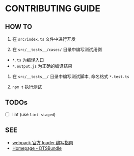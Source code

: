 CONTRIBUTING GUIDE
===

## HOW TO

1. 在 `src/index.ts` 文件中进行开发

1. 在 `src/__tests__/cases/` 目录中编写测试用例

  + `*.ts` 为编译入口
  + `*.output.js` 为正确的编译结果

1. 在 `src/__tests__/` 目录中编写测试脚本, 命名格式 `*.test.ts`

1. `npm t` 执行测试

## TODOs

- [ ] lint (use `lint-staged`)

## SEE

+ [webpack 官方 loader 编写指南](https://www.webpackjs.com/contribute/writing-a-loader/)
+ [Homepage - DTSBundle](https://github.com/TypeStrong/dts-bundle)
